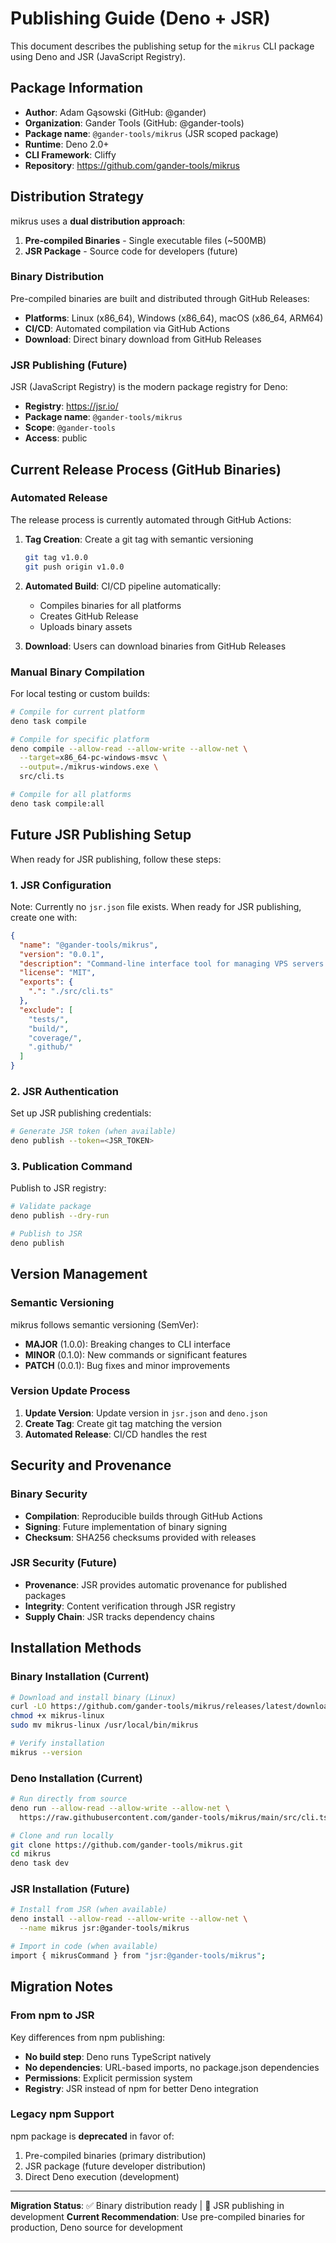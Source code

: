 # Publishing Guide (Deno + JSR)

This document describes the publishing setup for the `mikrus` CLI package using
Deno and JSR (JavaScript Registry).

## Package Information

- **Author**: Adam Gąsowski (GitHub: @gander)
- **Organization**: Gander Tools (GitHub: @gander-tools)
- **Package name**: `@gander-tools/mikrus` (JSR scoped package)
- **Runtime**: Deno 2.0+
- **CLI Framework**: Cliffy
- **Repository**: https://github.com/gander-tools/mikrus

## Distribution Strategy

mikrus uses a **dual distribution approach**:

1. **Pre-compiled Binaries** - Single executable files (~500MB)
2. **JSR Package** - Source code for developers (future)

### Binary Distribution

Pre-compiled binaries are built and distributed through GitHub Releases:

- **Platforms**: Linux (x86_64), Windows (x86_64), macOS (x86_64, ARM64)
- **CI/CD**: Automated compilation via GitHub Actions
- **Download**: Direct binary download from GitHub Releases

### JSR Publishing (Future)

JSR (JavaScript Registry) is the modern package registry for Deno:

- **Registry**: https://jsr.io/
- **Package name**: `@gander-tools/mikrus`
- **Scope**: `@gander-tools`
- **Access**: public

## Current Release Process (GitHub Binaries)

### Automated Release

The release process is currently automated through GitHub Actions:

1. **Tag Creation**: Create a git tag with semantic versioning
   ```bash
   git tag v1.0.0
   git push origin v1.0.0
   ```

2. **Automated Build**: CI/CD pipeline automatically:
   - Compiles binaries for all platforms
   - Creates GitHub Release
   - Uploads binary assets

3. **Download**: Users can download binaries from GitHub Releases

### Manual Binary Compilation

For local testing or custom builds:

```bash
# Compile for current platform
deno task compile

# Compile for specific platform
deno compile --allow-read --allow-write --allow-net \
  --target=x86_64-pc-windows-msvc \
  --output=./mikrus-windows.exe \
  src/cli.ts

# Compile for all platforms  
deno task compile:all
```

## Future JSR Publishing Setup

When ready for JSR publishing, follow these steps:

### 1. JSR Configuration

Note: Currently no `jsr.json` file exists. When ready for JSR publishing, create
one with:

```json
{
  "name": "@gander-tools/mikrus",
  "version": "0.0.1",
  "description": "Command-line interface tool for managing VPS servers on mikr.us platform",
  "license": "MIT",
  "exports": {
    ".": "./src/cli.ts"
  },
  "exclude": [
    "tests/",
    "build/",
    "coverage/",
    ".github/"
  ]
}
```

### 2. JSR Authentication

Set up JSR publishing credentials:

```bash
# Generate JSR token (when available)
deno publish --token=<JSR_TOKEN>
```

### 3. Publication Command

Publish to JSR registry:

```bash
# Validate package
deno publish --dry-run

# Publish to JSR
deno publish
```

## Version Management

### Semantic Versioning

mikrus follows semantic versioning (SemVer):

- **MAJOR** (1.0.0): Breaking changes to CLI interface
- **MINOR** (0.1.0): New commands or significant features
- **PATCH** (0.0.1): Bug fixes and minor improvements

### Version Update Process

1. **Update Version**: Update version in `jsr.json` and `deno.json`
2. **Create Tag**: Create git tag matching the version
3. **Automated Release**: CI/CD handles the rest

## Security and Provenance

### Binary Security

- **Compilation**: Reproducible builds through GitHub Actions
- **Signing**: Future implementation of binary signing
- **Checksum**: SHA256 checksums provided with releases

### JSR Security (Future)

- **Provenance**: JSR provides automatic provenance for published packages
- **Integrity**: Content verification through JSR registry
- **Supply Chain**: JSR tracks dependency chains

## Installation Methods

### Binary Installation (Current)

```bash
# Download and install binary (Linux)
curl -LO https://github.com/gander-tools/mikrus/releases/latest/download/mikrus-linux
chmod +x mikrus-linux
sudo mv mikrus-linux /usr/local/bin/mikrus

# Verify installation
mikrus --version
```

### Deno Installation (Current)

```bash
# Run directly from source
deno run --allow-read --allow-write --allow-net \
  https://raw.githubusercontent.com/gander-tools/mikrus/main/src/cli.ts

# Clone and run locally
git clone https://github.com/gander-tools/mikrus.git
cd mikrus
deno task dev
```

### JSR Installation (Future)

```bash
# Install from JSR (when available)
deno install --allow-read --allow-write --allow-net \
  --name mikrus jsr:@gander-tools/mikrus

# Import in code (when available)
import { mikrusCommand } from "jsr:@gander-tools/mikrus";
```

## Migration Notes

### From npm to JSR

Key differences from npm publishing:

- **No build step**: Deno runs TypeScript natively
- **No dependencies**: URL-based imports, no package.json dependencies
- **Permissions**: Explicit permission system
- **Registry**: JSR instead of npm for better Deno integration

### Legacy npm Support

npm package is **deprecated** in favor of:

1. Pre-compiled binaries (primary distribution)
2. JSR package (future developer distribution)
3. Direct Deno execution (development)

---

**Migration Status**: ✅ Binary distribution ready | 🚧 JSR publishing in
development **Current Recommendation**: Use pre-compiled binaries for
production, Deno source for development
